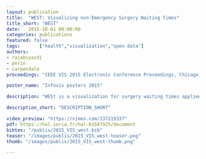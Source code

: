 ```yaml
---
layout: publication
title:  "WEST: Visualizing non-Emergency Surgery Waiting Times"
title_short: "WEST"
date:   2015-10-01 00:00:00
categories: publications
featured: false
tags: 		["health","visualization","open data"]
authors: 
- rajabiyazdi
- perin
- carpendale
proceedings: "IEEE VIS 2015 Electronic Conference Proceedings, Chicago, IL, USA. IEEE"

poster_name: "Infovis posters 2015"

description: "WESt is a visualization for surgery waiting times applied to the province of British Columbia (BC) in Canada. This project is motivated by the long waiting time for surgeries in BC, which has the potential to put patients in danger and put extra pressure on clinicians [2]. WESt helps patients select a hospital and a physician, and to explore their options to get their surgery as soon as possible."

description_short: "DESCRIPTION_SHORT"

video_preview: "https://vimeo.com/137219337"
pdf: https://hal.inria.fr/hal-01587925/document
bibtex: "/publis/2015_VIS_west.bib"
teaser: "/images/publis/2015_VIS_west-teaser.png"
thumb: "/images/publis/2015_VIS_west-thumb.png"

---
```

